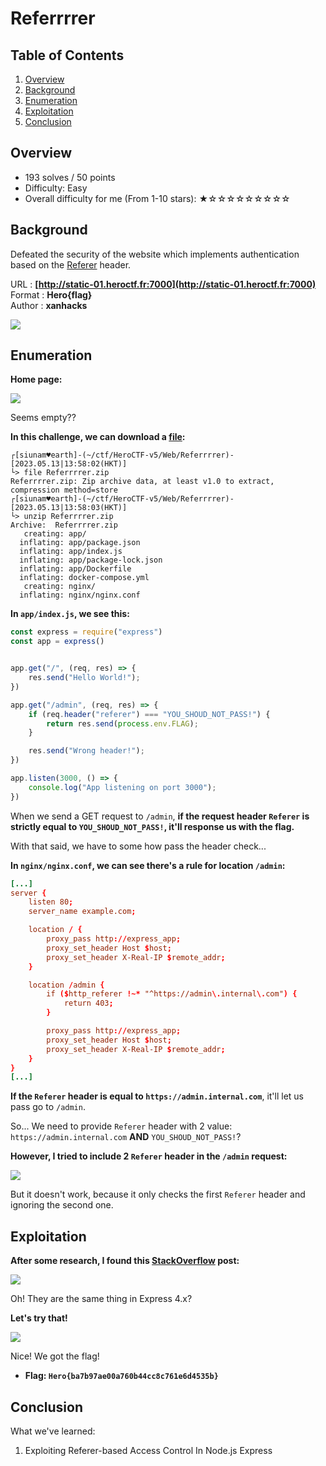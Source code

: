 # Referrrrer

## Table of Contents

1. [Overview](#overview)
2. [Background](#background)
3. [Enumeration](#enumeration)
4. [Exploitation](#exploitation)
5. [Conclusion](#conclusion)

## Overview

- 193 solves / 50 points
- Difficulty: Easy
- Overall difficulty for me (From 1-10 stars): ★☆☆☆☆☆☆☆☆☆

## Background

Defeated the security of the website which implements authentication based on the [Referer](https://developer.mozilla.org/en-US/docs/Web/HTTP/Headers/Referer) header.  
  
URL : **[http://static-01.heroctf.fr:7000](http://static-01.heroctf.fr:7000)**  
Format : **Hero{flag}**  
Author : **xanhacks**

![](https://github.com/siunam321/CTF-Writeups/blob/main/HeroCTF-v5/images/Pasted%20image%2020230513135735.png)

## Enumeration

**Home page:**

![](https://github.com/siunam321/CTF-Writeups/blob/main/HeroCTF-v5/images/Pasted%20image%2020230513135622.png)

Seems empty??

**In this challenge, we can download a [file](https://github.com/siunam321/CTF-Writeups/blob/main/HeroCTF-v5/Web/Referrrrer/Referrrrer.zip):**
```shell
┌[siunam♥earth]-(~/ctf/HeroCTF-v5/Web/Referrrrer)-[2023.05.13|13:58:02(HKT)]
└> file Referrrrer.zip 
Referrrrer.zip: Zip archive data, at least v1.0 to extract, compression method=store
┌[siunam♥earth]-(~/ctf/HeroCTF-v5/Web/Referrrrer)-[2023.05.13|13:58:03(HKT)]
└> unzip Referrrrer.zip 
Archive:  Referrrrer.zip
   creating: app/
  inflating: app/package.json        
  inflating: app/index.js            
  inflating: app/package-lock.json   
  inflating: app/Dockerfile          
  inflating: docker-compose.yml      
   creating: nginx/
  inflating: nginx/nginx.conf
```

**In `app/index.js`, we see this:**
```js
const express = require("express")
const app = express()


app.get("/", (req, res) => {
    res.send("Hello World!");
})

app.get("/admin", (req, res) => {
    if (req.header("referer") === "YOU_SHOUD_NOT_PASS!") {
        return res.send(process.env.FLAG);
    }

    res.send("Wrong header!");
})

app.listen(3000, () => {
    console.log("App listening on port 3000");
})
```

When we send a GET request to `/admin`, **if the request header `Referer` is strictly equal to `YOU_SHOUD_NOT_PASS!`, it'll response us with the flag.**

With that said, we have to some how pass the header check...

**In `nginx/nginx.conf`, we can see there's a rule for location `/admin`:**
```conf
[...]
server {
    listen 80;
    server_name example.com;

    location / {
        proxy_pass http://express_app;
        proxy_set_header Host $host;
        proxy_set_header X-Real-IP $remote_addr;
    }

    location /admin {
        if ($http_referer !~* "^https://admin\.internal\.com") {
            return 403;
        }

        proxy_pass http://express_app;
        proxy_set_header Host $host;
        proxy_set_header X-Real-IP $remote_addr;
    }
}
[...]
```

**If the `Referer` header is equal to `https://admin.internal.com`**, it'll let us pass go to `/admin`.

So... We need to provide `Referer` header with 2 value: `https://admin.internal.com` **AND** `YOU_SHOUD_NOT_PASS!`?

**However, I tried to include 2 `Referer` header in the `/admin` request:**

![](https://github.com/siunam321/CTF-Writeups/blob/main/HeroCTF-v5/images/Pasted%20image%2020230513145627.png)

But it doesn't work, because it only checks the first `Referer` header and ignoring the second one.

## Exploitation

**After some research, I found this [StackOverflow](https://stackoverflow.com/questions/7237262/how-do-i-find-the-a-referring-sites-url-in-node) post:**

![](https://github.com/siunam321/CTF-Writeups/blob/main/HeroCTF-v5/images/Pasted%20image%2020230513185416.png)

Oh! They are the same thing in Express 4.x?

**Let's try that!**

![](https://github.com/siunam321/CTF-Writeups/blob/main/HeroCTF-v5/images/Pasted%20image%2020230513185444.png)

Nice! We got the flag!

- **Flag: `Hero{ba7b97ae00a760b44cc8c761e6d4535b}`**

## Conclusion

What we've learned:

1. Exploiting Referer-based Access Control In Node.js Express
